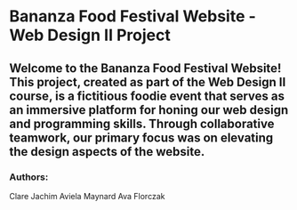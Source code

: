 # Bananza Food Festival Website - Web Design II Project
## Welcome to the Bananza Food Festival Website! This project, created as part of the Web Design II course, is a fictitious foodie event that serves as an immersive platform for honing our web design and programming skills. Through collaborative teamwork, our primary focus was on elevating the design aspects of the website.

### Authors:
Clare Jachim
Aviela Maynard
Ava Florczak

